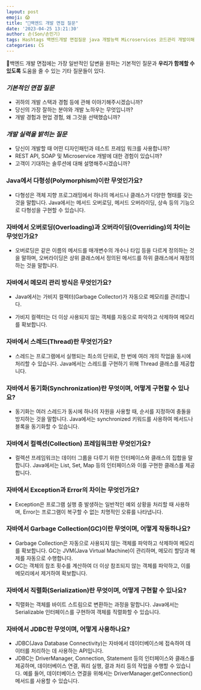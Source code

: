 ```yaml
---
layout: post
emoji: 😱
title: "👿백엔드 개발 면접 질문"
date: '2023-04-25 13:21:30'
author: 손(Son/손민기)
tags: Hashtags 백엔드개발 면접질문 java 개발능력 Microservices 코드관리 개발이해 테스트프레임워크 솔루션개선 기능테스트 네트워크개발
categories: CS
---
```

👿백엔드 개발 면접에는 가장 일반적인 답변을 원하는 기본적인 질문과 **우리가 함께할 수 있도록** 도움을 줄 수 있는 기타 질문들이 있다.

### *기본적인 면접 질문*
  - 귀하의 개발 스택과 경험 등에 관해 이야기해주시겠습니까?
  - 당신의 가장 잘하는 분야와 개발 노하우는 무엇입니까?
  - 개발 경험과 현업 경험, 왜 그것을 선택했습니까?
  
### *개발 실력을 밝히는 질문*
  - 당신이 개발할 때 어떤 디자인패턴과 테스트 프레임 워크를 사용합니까?
  - REST API, SOAP 및 Microservice 개발에 대한 경험이 있습니까?
  - 고객이 기대하는 솔루션에 대해 설명해주시겠습니까?

### Java에서 다형성(Polymorphism)이란 무엇인가요?
  - 다형성은 객체 지향 프로그래밍에서 하나의 메서드나 클래스가 다양한 형태를 갖는 것을 말합니다. Java에서는 메서드 오버로딩, 메서드 오버라이딩, 상속 등의 기능으로 다형성을 구현할 수 있습니다.

### 자바에서 오버로딩(Overloading)과 오버라이딩(Overriding)의 차이는 무엇인가요?
  - 오버로딩은 같은 이름의 메서드를 매개변수의 개수나 타입 등을 다르게 정의하는 것을 말하며, 오버라이딩은 상위 클래스에서 정의된 메서드를 하위 클래스에서 재정의하는 것을 말합니다.

### 자바에서 메모리 관리 방식은 무엇인가요?
- Java에서는 가비지 컬렉터(Garbage Collector)가 자동으로 메모리를 관리합니다. 

- 가비지 컬렉터는 더 이상 사용되지 않는 객체를 자동으로 파악하고 삭제하여 메모리를 확보합니다.

### 자바에서 스레드(Thread)란 무엇인가요?
- 스레드는 프로그램에서 실행되는 최소의 단위로, 한 번에 여러 개의 작업을 동시에 처리할 수 있습니다. Java에서는 스레드를 구현하기 위해 Thread 클래스를 제공합니다.

### 자바에서 동기화(Synchronization)란 무엇이며, 어떻게 구현할 수 있나요?
- 동기화는 여러 스레드가 동시에 하나의 자원을 사용할 때, 순서를 지정하여 충돌을 방지하는 것을 말합니다. Java에서는 synchronized 키워드를 사용하여 메서드나 블록을 동기화할 수 있습니다.

### 자바에서 컬렉션(Collection) 프레임워크란 무엇인가요?
- 컬렉션 프레임워크는 데이터 그룹을 다루기 위한 인터페이스와 클래스의 집합을 말합니다. Java에서는 List, Set, Map 등의 인터페이스와 이를 구현한 클래스를 제공합니다.

### 자바에서 Exception과 Error의 차이는 무엇인가요?
- Exception은 프로그램 실행 중 발생하는 일반적인 예외 상황을 처리할 때 사용하며, Error는 프로그램이 복구할 수 없는 치명적인 오류를 나타냅니다.

### 자바에서 Garbage Collection(GC)이란 무엇이며, 어떻게 작동하나요?
- Garbage Collection은 자동으로 사용되지 않는 객체를 파악하고 삭제하여 메모리를 확보합니다. GC는 JVM(Java Virtual Machine)이 관리하며, 메모리 할당과 해제를 자동으로 수행합니다.
- GC는 객체의 참조 횟수를 계산하여 더 이상 참조되지 않는 객체를 파악하고, 이를 메모리에서 제거하여 확보합니다.

### 자바에서 직렬화(Serialization)란 무엇이며, 어떻게 구현할 수 있나요?
- 직렬화는 객체를 바이트 스트림으로 변환하는 과정을 말합니다. Java에서는 Serializable 인터페이스를 구현하여 객체를 직렬화할 수 있습니다.

### 자바에서 JDBC란 무엇이며, 어떻게 사용하나요?
- JDBC(Java Database Connectivity)는 자바에서 데이터베이스에 접속하여 데이터를 처리하는 데 사용하는 API입니다.
- JDBC는 DriverManager, Connection, Statement 등의 인터페이스와 클래스를 제공하며, 데이터베이스 연결, 쿼리 실행, 결과 처리 등의 작업을 수행할 수 있습니다. 예를 들어, 데이터베이스 연결을 위해서는 DriverManager.getConnection() 메서드를 사용할 수 있습니다.

```toc
```